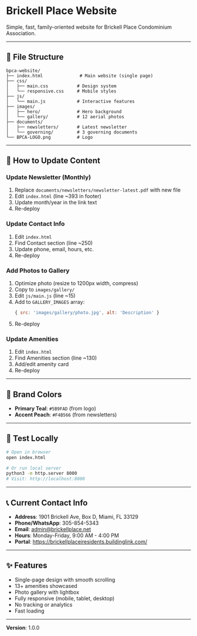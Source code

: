 # Brickell Place Website

Simple, fast, family-oriented website for Brickell Place Condominium Association.

---

## 📁 File Structure

```
bpca-website/
├── index.html              # Main website (single page)
├── css/
│   ├── main.css           # Design system
│   └── responsive.css     # Mobile styles
├── js/
│   └── main.js            # Interactive features
├── images/
│   ├── hero/              # Hero background
│   └── gallery/           # 12 aerial photos
├── documents/
│   ├── newsletters/       # Latest newsletter
│   └── governing/         # 3 governing documents
└── BPCA-LOGO.png          # Logo
```

---

## 🔧 How to Update Content

### Update Newsletter (Monthly)

1. Replace `documents/newsletters/newsletter-latest.pdf` with new file
2. Edit `index.html` (line ~393 in footer)
3. Update month/year in the link text
4. Re-deploy

### Update Contact Info

1. Edit `index.html`
2. Find Contact section (line ~250)
3. Update phone, email, hours, etc.
4. Re-deploy

### Add Photos to Gallery

1. Optimize photo (resize to 1200px width, compress)
2. Copy to `images/gallery/`
3. Edit `js/main.js` (line ~15)
4. Add to `GALLERY_IMAGES` array:
   ```javascript
   { src: 'images/gallery/photo.jpg', alt: 'Description' }
   ```
5. Re-deploy

### Update Amenities

1. Edit `index.html`
2. Find Amenities section (line ~130)
3. Add/edit amenity card
4. Re-deploy

---

## 🎨 Brand Colors

- **Primary Teal**: `#5B9FAD` (from logo)
- **Accent Peach**: `#F4B566` (from newsletters)

---

## 🧪 Test Locally

```bash
# Open in browser
open index.html

# Or run local server
python3 -m http.server 8000
# Visit: http://localhost:8000
```

---

## 📞 Current Contact Info

- **Address**: 1901 Brickell Ave, Box D, Miami, FL 33129
- **Phone/WhatsApp**: 305-854-5343
- **Email**: admin@brickellplace.net
- **Hours**: Monday-Friday, 9:00 AM - 4:00 PM
- **Portal**: https://brickellplaceiresidents.buildinglink.com/

---

## ✨ Features

- Single-page design with smooth scrolling
- 13+ amenities showcased
- Photo gallery with lightbox
- Fully responsive (mobile, tablet, desktop)
- No tracking or analytics
- Fast loading

---

**Version**: 1.0.0
